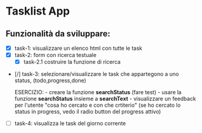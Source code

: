 # Tasklist App

## Funzionalità da sviluppare:

- [x] task-1: visualizzare un elenco html con tutte le task 
- [X] task-2: form con ricerca testuale
  - [X] task-2.1 costruire la funzione di ricerca
- [/] task-3: selezionare/visualizzare le task che appartegono a uno status, (todo,progress,done)

    ESERCIZIO:
      - creare la funzione **searchStatus** (fare test)
      - usare la funzione **searchStatus** insieme a **searchText**
      - visualizzare un feedback per l'utente "cosa ho cercato e con che crtiterio" (se ho cercato lo status in progress, vedo il radio button del progress attivo)

- [ ] task-4: visualizza le task del giorno corrente

